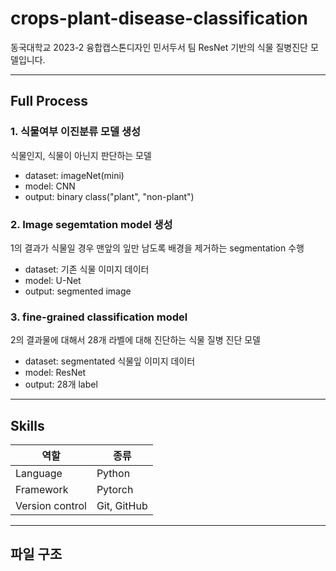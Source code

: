 # crops-plant-disease-classification
동국대학교 2023-2 융합캡스톤디자인 민서두서 팀
ResNet 기반의 식물 질병진단 모델입니다.

---
## Full Process

### 1. 식물여부 이진분류 모델 생성
식물인지, 식물이 아닌지 판단하는 모델
- dataset: imageNet(mini)
- model: CNN
- output: binary class("plant", "non-plant")


### 2. Image segemtation model 생성
1의 결과가 식물일 경우 맨앞의 잎만 남도록 배경을 제거하는 segmentation 수행
- dataset: 기존 식물 이미지 데이터
- model: U-Net
- output: segmented image


### 3. fine-grained classification model
2의 결과물에 대해서 28개 라벨에 대해 진단하는 식물 질병 진단 모델
- dataset: segmentated 식물잎 이미지 데이터
- model: ResNet
- output: 28개 label

---

## Skills
| 역할 | 종류 |
|---|---|
| Language | Python |
| Framework | Pytorch |
| Version control | Git, GitHub | 

---
## 파일 구조
